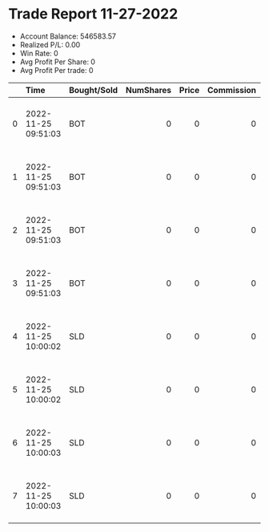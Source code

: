 # Trade Report 11-27-2022
- Account Balance: 546583.57
- Realized P/L: 0.00
- Win Rate: 0
- Avg Profit Per Share: 0
- Avg Profit Per trade: 0

|    | Time                | Bought/Sold   |   NumShares |   Price |   Commission |   RealizedPL | Name                                     |
|---:|:--------------------|:--------------|------------:|--------:|-------------:|-------------:|:-----------------------------------------|
|  0 | 2022-11-25 09:51:03 | BOT           |           0 |       0 |            0 |            0 | Long Bernese 001 50 on 20221125 09:51:03 |
|  1 | 2022-11-25 09:51:03 | BOT           |           0 |       0 |            0 |            0 | Long Bernese 001 1v on 20221125 09:51:03 |
|  2 | 2022-11-25 09:51:03 | BOT           |           0 |       0 |            0 |            0 | Long Bernese 003 50 on 20221125 09:51:03 |
|  3 | 2022-11-25 09:51:03 | BOT           |           0 |       0 |            0 |            0 | Long Bernese 003 1v on 20221125 09:51:03 |
|  4 | 2022-11-25 10:00:02 | SLD           |           0 |       0 |            0 |            0 | Long Bernese 001 50 on 20221125 10:00:02 |
|  5 | 2022-11-25 10:00:02 | SLD           |           0 |       0 |            0 |            0 | Long Bernese 001 1v on 20221125 10:00:02 |
|  6 | 2022-11-25 10:00:03 | SLD           |           0 |       0 |            0 |            0 | Long Bernese 003 50 on 20221125 10:00:03 |
|  7 | 2022-11-25 10:00:03 | SLD           |           0 |       0 |            0 |            0 | Long Bernese 003 1v on 20221125 10:00:03 |